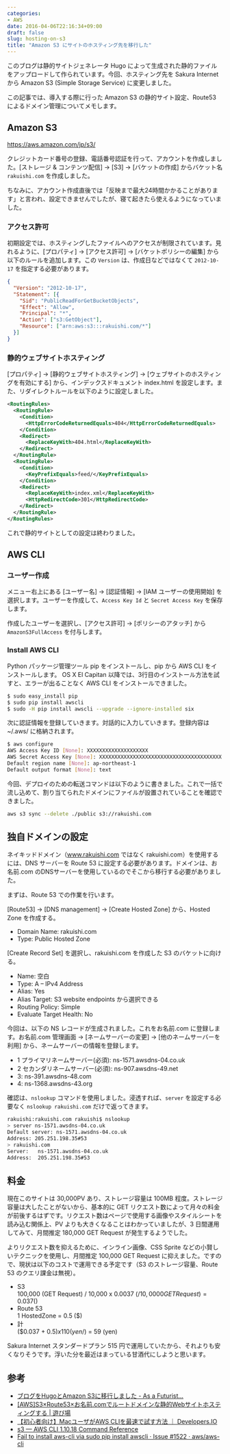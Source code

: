 ```yaml
---
categories:
- AWS
date: 2016-04-06T22:16:34+09:00
draft: false
slug: hosting-on-s3
title: "Amazon S3 にサイトのホスティング先を移行した"
---
```


このブログは静的サイトジェネレータ Hugo によって生成された静的ファイルをアップロードして作られています。今回、ホスティング先を Sakura Internet から Amazon S3 (Simple Storage Service) に変更しました。

この記事では、導入する際に行った Amazon S3 の静的サイト設定、Route53 によるドメイン管理についてメモします。

## Amazon S3

https://aws.amazon.com/jp/s3/

クレジットカード番号の登録、電話番号認証を行って、アカウントを作成しました。[ストレージ & コンテンツ配信] → [S3] → [バケットの作成] からバケット名 `rakuishi.com` を作成しました。

ちなみに、アカウント作成直後では「反映まで最大24時間かかることがあります」と言われ、設定できませんでしたが、寝て起きたら使えるようになっていました。

### アクセス許可

初期設定では、ホスティングしたファイルへのアクセスが制限されています。見れるように、[プロパティ] → [アクセス許可] → [バケットポリシーの編集] から以下のルールを追加します。この `Version` は、作成日などではなくて `2012-10-17` を指定する必要があります。

```json
{
  "Version": "2012-10-17",
  "Statement": [{
    "Sid": "PublicReadForGetBucketObjects",
    "Effect": "Allow",
    "Principal": "*",
    "Action": ["s3:GetObject"],
    "Resource": ["arn:aws:s3:::rakuishi.com/*"]
  }]
}
```

### 静的ウェブサイトホスティング

[プロパティ] → [静的ウェブサイトホスティング] → [ウェブサイトのホスティングを有効にする] から、インデックスドキュメント index.html を設定します。また、リダイレクトルールを以下のように設定しました。

```xml
<RoutingRules>
  <RoutingRule>
    <Condition>
      <HttpErrorCodeReturnedEquals>404</HttpErrorCodeReturnedEquals>
    </Condition>
    <Redirect>
      <ReplaceKeyWith>404.html</ReplaceKeyWith>
    </Redirect>
  </RoutingRule>
  <RoutingRule>
    <Condition>
      <KeyPrefixEquals>feed/</KeyPrefixEquals>
    </Condition>
    <Redirect>
      <ReplaceKeyWith>index.xml</ReplaceKeyWith>
      <HttpRedirectCode>301</HttpRedirectCode>
    </Redirect>
  </RoutingRule>
</RoutingRules>
```

これで静的サイトとしての設定は終わりました。

## AWS CLI

### ユーザー作成

メニュー右上にある [ユーザー名] → [認証情報] → [IAM ユーザーの使用開始] を選択します。ユーザーを作成して、`Access Key Id` と `Secret Access Key` を保存します。

作成したユーザーを選択し、[アクセス許可] → [ポリシーのアタッチ] から `AmazonS3FullAccess` を付与します。

### Install AWS CLI

Python パッケージ管理ツール pip をインストールし、pip から AWS CLI をインストールします。 OS X El Capitan 以降では、3行目のインストール方法を試すと、エラーが出ることなく AWS CLI をインストールできました。

```bash
$ sudo easy_install pip
$ sudo pip install awscli
$ sudo -H pip install awscli --upgrade --ignore-installed six
```

次に認証情報を登録していきます。対話的に入力していきます。登録内容は ~/.aws/ に格納されます。

```bash
$ aws configure
AWS Access Key ID [None]: XXXXXXXXXXXXXXXXXXXX
AWS Secret Access Key [None]: XXXXXXXXXXXXXXXXXXXXXXXXXXXXXXXXXXXXXXXX
Default region name [None]: ap-northeast-1
Default output format [None]: text
```

今回、デプロイのための転送コマンドは以下のように書きました。これで一括で流し込めて、割り当てられたドメインにファイルが設置されていることを確認できました。

```bash
aws s3 sync --delete ./public s3://rakuishi.com
```

## 独自ドメインの設定

ネイキッドドメイン（www.rakuishi.com ではなく rakuishi.com）を使用するには、DNS サーバーを Route 53 に設定する必要があります。ドメインは、お名前.com のDNSサーバーを使用しているのでそこから移行する必要がありました。

まずは、Route 53 での作業を行います。

[Route53] → [DNS management] → [Create Hosted Zone] から、Hosted Zone を作成する。

* Domain Name: rakuishi.com
* Type: Public Hosted Zone

[Create Record Set] を選択し、rakuishi.com を作成した S3 のバケットに向ける。

* Name: 空白
* Type: A – IPv4 Address
* Alias: Yes
* Alias Target: S3 website endpoints から選択できる
* Routing Policy: Simple
* Evaluate Target Health: No

今回は、以下の NS レコードが生成されました。これをお名前.com に登録します。お名前.com 管理画面 → [ネームサーバーの変更] → [他のネームサーバーを利用] から、ネームサーバーの情報を登録します。

* 1 プライマリネームサーバー(必須): ns-1571.awsdns-04.co.uk
* 2 セカンダリネームサーバー(必須): ns-907.awsdns-49.net
* 3: ns-391.awsdns-48.com
* 4: ns-1368.awsdns-43.org

確認は、`nslookup` コマンドを使用しました。浸透すれば、`server` を設定する必要なく `nslookup rakuishi.com` だけで返ってきます。

```bash
rakuishi:rakuishi.com rakuishi$ nslookup
> server ns-1571.awsdns-04.co.uk
Default server: ns-1571.awsdns-04.co.uk
Address: 205.251.198.35#53
> rakuishi.com
Server:   ns-1571.awsdns-04.co.uk
Address:  205.251.198.35#53
```

## 料金

現在このサイトは 30,000PV あり、ストレージ容量は 100MB 程度。ストレージ容量は大したことがないから、基本的に GET リクエスト数によって月々の料金が前後するはずです。リクエスト数はページで使用する画像やスタイルシートを読み込む関係上、PV よりも大きくなることはわかっていましたが、3 日間運用してみて、月間推定 180,000 GET Request が発生するようでした。

よりリクエスト数を抑えるために、インライン画像、CSS Sprite などの小賢しいテクニックを使用し、月間推定 100,000 GET Request に抑えました。ですので、現状は以下のコストで運用できる予定です（S3 のストレージ容量、Route 53 のクエリ課金は無視）。

* S3  
100,000 (GET Request) / 10,000 x 0.0037 ($/10,0000 GET Request) = 0.037 ($)
* Route 53  
1 HostedZone = 0.5 ($)
* 計  
($0.037 + $0.5) x 110 (yen/$) = 59 (yen)

Sakura Internet スタンダードプラン 515 円で運用していたから、それよりも安くなりそうです。浮いた分を最近はまっている甘酒代にしようと思います。

## 参考

* [ブログをHugoとAmazon S3に移行しました - As a Futurist...](https://blog.riywo.com/2015/09/migrate-to-huge-and-s3/)
* [[AWS]S3×Route53×お名前.comでルートドメインな静的Webサイトホスティングする | 遊び場](http://www30304u.sakura.ne.jp/blog/?p=3154)
* [【初心者向け】MacユーザがAWS CLIを最速で試す方法 ｜ Developers.IO](http://dev.classmethod.jp/cloud/aws/mac-aws-cli/)
* [s3 — AWS CLI 1.10.18 Command Reference](http://docs.aws.amazon.com/cli/latest/reference/s3/index.html)
* [Fail to install aws-cli via sudo pip install awscli · Issue #1522 · aws/aws-cli](https://github.com/aws/aws-cli/issues/1522)
